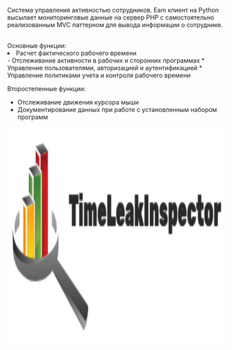 Система управления активностью сотрудников. Eam клиент на Python высылает мониторинговые данные на сервер PHP с самостоятельно реализованным MVC паттерном для вывода информации о сотруднике.

<br>
Основные функции:
<li> Расчет фактического рабочего времени </li>
- Отслеживание активности в рабочих и сторонних программах
* Управление пользователями, авторизацией и аутентификацией
* Управление политиками учета и контроля рабочего времени

Второстепенные функции:
* Отслеживание движения курсора мыши
* Документирование данных при работе с установленным набором программ

<p align="center">
<img src="https://github.com/userRr423/TimeLeackInspector/blob/main/SimpleLogo.png?raw=true" alt="Описание изображения" width="900" height="500"/>
</p>
